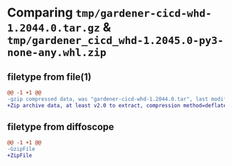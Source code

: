 # Comparing `tmp/gardener-cicd-whd-1.2044.0.tar.gz` & `tmp/gardener_cicd_whd-1.2045.0-py3-none-any.whl.zip`

## filetype from file(1)

```diff
@@ -1 +1 @@
-gzip compressed data, was "gardener-cicd-whd-1.2044.0.tar", last modified: Fri Apr 28 12:23:38 2023, max compression
+Zip archive data, at least v2.0 to extract, compression method=deflate
```

## filetype from diffoscope

```diff
@@ -1 +1 @@
-GzipFile
+ZipFile
```

